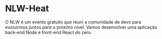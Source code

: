 # NLW-Heat

O NLW é um evento gratuito que reuni a comunidade de devs para evoluirmos juntos para o próximo nível. Vamos desenvolver uma aplicação back-end Node e front-end React do zero.
